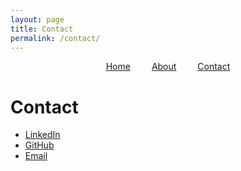 ```yaml
---
layout: page
title: Contact
permalink: /contact/
---
```


<div style="text-align: center; margin-bottom: 20px;">
  <a href="/" style="margin: 0 15px;">Home</a>
  <a href="/about/" style="margin: 0 15px;">About</a>
  <a href="/contact/" style="margin: 0 15px;">Contact</a>
</div>

# Contact

- [LinkedIn](https://www.linkedin.com/in/ashnagupta843) 
- [GitHub](https://github.com/ag843)
- [Email](mailto:ag843@cornell.edu)
